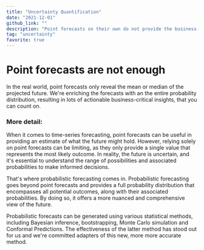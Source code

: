 ```yaml
---
title: "Uncertainty Quantification"
date: "2021-12-01"
github_link: ""
description: "Point forecasts on their own do not provide the business-critical insights you're looking for."
tag: "uncertainty"
favorite: true
---
```


# Point forecasts are not enough

In the real world, point forecasts only reveal the mean or median of the projected future.
We're enriching the forecasts with an the entire probability distribution, resulting in lots of actionable business-critical insights, that you can count on.

### More detail:

When it comes to time-series forecasting, point forecasts can be useful in providing an estimate of what the future might hold. However, relying solely on point forecasts can be limiting, as they only provide a single value that represents the most likely outcome. In reality, the future is uncertain, and it's essential to understand the range of possibilities and associated probabilities to make informed decisions.

That's where probabilistic forecasting comes in. Probabilistic forecasting goes beyond point forecasts and provides a full probability distribution that encompasses all potential outcomes, along with their associated probabilities. By doing so, it offers a more nuanced and comprehensive view of the future.

Probabilistic forecasts can be generated using various statistical methods, including Bayesian inference, bootstrapping, Monte Carlo simulation and Conformal Predictions. The effectiveness of the latter method has stood out for us and we're committed adapters of this new, more more accurate method. 
